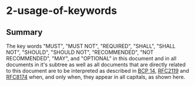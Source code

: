 # 2-usage-of-keywords

## Summary

The key words "MUST", "MUST NOT", "REQUIRED", "SHALL", "SHALL NOT", "SHOULD", "SHOULD NOT", "RECOMMENDED", "NOT RECOMMENDED", "MAY", and "OPTIONAL" in this document and in all documents in it's subtree as well as all documents that are directly related to this document are to be interpreted as described in [BCP 14](https://tools.ietf.org/html/bcp14), [RFC2119](https://tools.ietf.org/html/rfc2119) and [RFC8174](https://tools.ietf.org/html/rfc8174) when, and only when, they appear in all capitals, as shown here.
